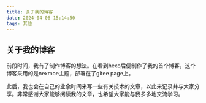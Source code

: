 ```yaml
---
title: 关于我的博客
date: 2024-04-06 15:14:50
tags: 其他
---
```

## 关于我的博客

前段时间，我有了制作博客的想法。在看到hexo后便制作了我的首个博客，这个博客采用的是nexmoe主题，部署在了gitee page上。

此后，我也会在自己的业余时间来写一些有关技术的文章，以此来记录并与大家分享。非常感谢大家能够阅读我的文章，也希望大家能与我多多地交流学习。